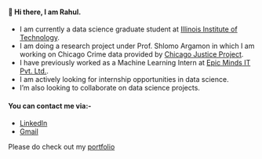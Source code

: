 
#### 👋 Hi there, I am Rahul. 
 - I am currently a data science graduate student at [Illinois Institute of Technology](https://www.iit.edu). 
 - I am doing a research project under Prof. Shlomo Argamon in which I am working on Chicago Crime data provided by [Chicago Justice Project](https://chicagojustice.org).
 - I have previously worked as a Machine Learning Intern at [Epic Minds IT Pvt. Ltd.](https://epicmindsit.com).
 - I am actively looking for internship opportunities in data science.
 - I’m also looking to collaborate on data science projects.
 
#### You can contact me via:-
- [LinkedIn](https://www.linkedin.com/in/rahul-nair-99007a9/)
- [Gmail](mailto:rahulmnair1997@gmail.com)

Please do check out my [portfolio](https://rahulmnair7.github.io/)

<!--
**rahulmnair1997/rahulmnair1997** is a ✨ _special_ ✨ repository because its `README.md` (this file) appears on your GitHub profile.

Here are some ideas to get you started:

- 🔭 I’m currently working on ...
- 🌱 I’m currently learning ...
- 👯 I’m looking to collaborate on ...
- 🤔 I’m looking for help with ...
- 💬 Ask me about ...
- 📫 How to reach me: ...
- 😄 Pronouns: ...
- ⚡ Fun fact: ...
-->
